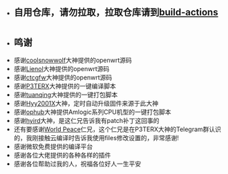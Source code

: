 - ## 自用仓库，请勿拉取，拉取仓库请到[build-actions](https://github.com/281677160/build-actions)

#
- ## 鸣谢
- 感谢[coolsnowwolf](https://github.com/coolsnowwolf/lede.git)大神提供的openwrt源码
- 感谢[Lienol](https://github.com/Lienol/openwrt.git)大神提供的openwrt源码
- 感谢[ctcgfw](https://github.com/project-openwrt/openwrt.git)大神提供的openwrt源码
- 感谢[P3TERX](https://github.com/P3TERX/Actions-OpenWrt)大神提供的一键编译脚本
- 感谢[tuanqing](https://github.com/tuanqing/mknop)大神提供的一键打包脚本
- 感谢[Hyy2001X](https://github.com/Hyy2001X/AutoBuild-Actions)大神，定时自动升级固件来源于此大神
- 感谢[ophub](https://github.com/ophub/amlogic-s9xxx-openwrt)大神提供Amlogic系列CPU机型的一键打包脚本
- 感谢[hyird](https://github.com/hyird/Action-Openwrt)大神，是这仁兄告诉我有patch补丁这回事的
- 还有要感谢<a href="#/README.md">World Peace</a>仁兄，这个仁兄是在P3TERX大神的Telegram群认识的，我刚接触云编译时告诉我使用files修改设置的，非常感谢!
- 感谢微软免费提供的编译平台
- 感谢各位大佬提供的各种各样的插件
- 感谢各位帮助过我的人，祝福各位好人一生平安

